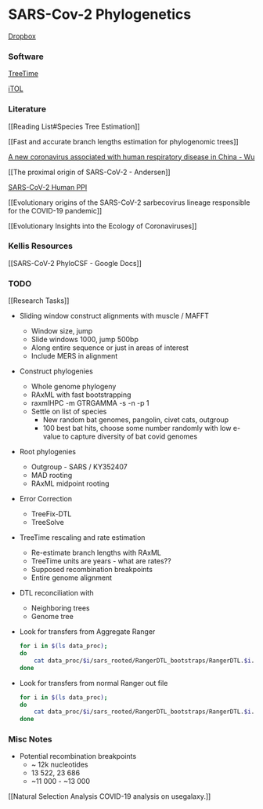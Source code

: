 # SARS-Cov-2 Phylogenetics

[Dropbox](https://www.dropbox.com/sh/pffc8guf9uvb4ox/AACiWBY9YgaFyRTbOgUXGdkLa?dl=0)

### Software

[TreeTime](https://github.com/neherlab/treetime)

[iTOL](https://itol.embl.de/upload.cgi)

### Literature

[[Reading List#Species Tree Estimation]]

[[Fast and accurate branch lengths estimation for phylogenomic trees]]

[A new coronavirus associated with human respiratory disease in China - Wu](s41586-020-2008-3)

[[The proximal origin of SARS-CoV-2 - Andersen]]

[SARS-CoV-2 Human PPI](2020.03.22.002386v1.full)

[[Evolutionary origins of the SARS-CoV-2 sarbecovirus lineage responsible for the COVID-19 pandemic]]

[[Evolutionary Insights into the Ecology of Coronaviruses]]

### Kellis Resources

[[SARS-CoV-2 PhyloCSF - Google Docs]]

### TODO

[[Research Tasks]]

- Sliding window construct alignments with muscle / MAFFT
    - Window size, jump
    - Slide windows 1000, jump 500bp
    - Along entire sequence or just in areas of interest
    - Include MERS in alignment
- Construct phylogenies
    - Whole genome phylogeny
    - RAxML with fast bootstrapping
    - raxmlHPC -m GTRGAMMA -s <codonalignment> -n <outputfile> -p 1
    - Settle on list of species
        - New random bat genomes, pangolin, civet cats, outgroup
        - 100 best bat hits, choose some number randomly with low e-value to capture diversity of bat covid genomes
- Root phylogenies
    - Outgroup - SARS / KY352407
    - MAD rooting
    - RAxML midpoint rooting
- Error Correction
    - TreeFix-DTL
    - TreeSolve
- TreeTime rescaling and rate estimation
    - Re-estimate branch lengths with RAxML
    - TreeTime units are years - what are rates??
    - Supposed recombination breakpoints
    - Entire genome alignment
- DTL reconciliation with
    - Neighboring trees
    - Genome tree
- Look for transfers from Aggregate Ranger

    ```bash
    for i in $(ls data_proc);
    do
    	cat data_proc/$i/sars_rooted/RangerDTL_bootstraps/RangerDTL.$i.sars_rooted.speciesReconciliation.agg | sed -n 's/^.*\(Transfers = [[:digit:]]*\).*mapping --> \(n[[:digit:]]*\), .*recipient --> \(n.*\),.*$/\2 --> \3 [\1]/p';
    done
    ```

- Look for transfers from normal Ranger out file

    ```bash
    for i in $(ls data_proc);
    do
    	cat data_proc/$i/sars_rooted/RangerDTL_bootstraps/RangerDTL.$i.sars_rooted.speciesReconciliation.out.boot* | sed -n 's/^.*\(m49\).*Transfer.*Recipient\( --> .*\).*$/\1 \2/p';
    done
    ```

### Misc Notes

- Potential recombination breakpoints
    - ~ 12k nucleotides
    - 13 522, 23 686
    - ~11 000 - ~13 000

[[Natural Selection Analysis   COVID-19 analysis on usegalaxy.]]